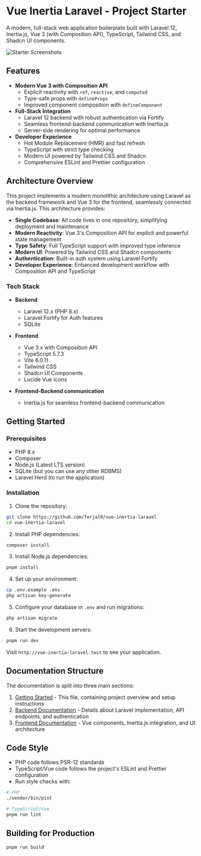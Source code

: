 # Vue Inertia Laravel - Project Starter

A modern, full-stack web application boilerplate built with Laravel 12, Inertia.js, Vue 3 (with Composition API), TypeScript, Tailwind CSS, and Shadcn UI components.

![Starter Screenshots](https://github.com/user-attachments/assets/0e06b0b9-36bb-4e0d-acb7-b192dbde299d)

## Features

- **Modern Vue 3 with Composition API**
    - Explicit reactivity with `ref`, `reactive`, and `computed`
    - Type-safe props with `defineProps`
    - Improved component composition with `defineComponent`
- **Full-Stack Integration**
    - Laravel 12 backend with robust authentication via Fortify
    - Seamless frontend-backend communication with Inertia.js
    - Server-side rendering for optimal performance
- **Developer Experience**
    - Hot Module Replacement (HMR) and fast refresh
    - TypeScript with strict type checking
    - Modern UI powered by Tailwind CSS and Shadcn
    - Comprehensive ESLint and Prettier configuration

## Architecture Overview

This project implements a modern monolithic architecture using Laravel as the backend framework and Vue 3 for the frontend, seamlessly connected via Inertia.js. This architecture provides:

- **Single Codebase**: All code lives in one repository, simplifying deployment and maintenance
- **Modern Reactivity**: Vue 3's Composition API for explicit and powerful state management
- **Type Safety**: Full TypeScript support with improved type inference
- **Modern UI**: Powered by Tailwind CSS and Shadcn components
- **Authentication**: Built-in auth system using Laravel Fortify
- **Developer Experience**: Enhanced development workflow with Composition API and TypeScript

### Tech Stack

- **Backend**

    - Laravel 12.x (PHP 8.x)
    - Laravel Fortify for Auth features
    - SQLite

- **Frontend**

    - Vue 3.x with Composition API
    - TypeScript 5.7.3
    - Vite 6.0.11
    - Tailwind CSS
    - Shadcn UI Components
    - Lucide Vue Icons

- **Frontend-Backend communication**
    - Inertia.js for seamless frontend-backend communication

## Getting Started

### Prerequisites

- PHP 8.x
- Composer
- Node.js (Latest LTS version)
- SQLite (but you can use any other RDBMS)
- Laravel Herd (to run the application)

### Installation

1. Clone the repository:

```bash
git clone https://github.com/ferjal0/vue-inertia-laravel
cd vue-inertia-laravel
```

2. Install PHP dependencies:

```bash
composer install
```

3. Install Node.js dependencies:

```bash
pnpm install
```

4. Set up your environment:

```bash
cp .env.example .env
php artisan key:generate
```

5. Configure your database in `.env` and run migrations:

```bash
php artisan migrate
```

6. Start the development servers:

```bash
pnpm run dev
```

Visit `http://vue-inertia-laravel.test` to see your application.

## Documentation Structure

The documentation is split into three main sections:

1. [Getting Started](docs/getting-started.md) - This file, containing project overview and setup instructions
2. [Backend Documentation](docs/backend.md) - Details about Laravel implementation, API endpoints, and authentication
3. [Frontend Documentation](docs/frontend.md) - Vue components, Inertia.js integration, and UI architecture

## Code Style

- PHP code follows PSR-12 standards
- TypeScript/Vue code follows the project's ESLint and Prettier configuration
- Run style checks with:

```bash
# PHP
./vendor/bin/pint

# TypeScript/Vue
pnpm run lint
```

## Building for Production

```bash
pnpm run build
```

